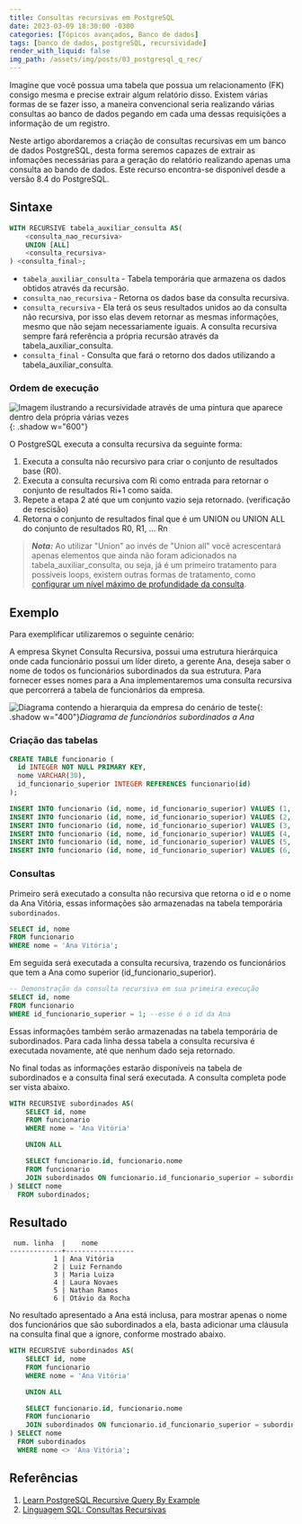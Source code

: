 ```yaml
---
title: Consultas recursivas em PostgreSQL
date: 2023-03-09 18:30:00 -0300
categories: [Tópicos avançados, Banco de dados]
tags: [banco de dados, postgreSQL, recursividade]
render_with_liquid: false
img_path: /assets/img/posts/03_postgresql_q_rec/
---
```


Imagine que você possua uma tabela que possua um relacionamento (FK) consigo mesma e precise extrair algum relatório disso. Existem várias formas de se fazer isso, a maneira convencional seria realizando várias consultas ao banco de dados pegando em cada uma dessas requisições a informação de um registro.

Neste artigo abordaremos a criação de consultas recursivas em um banco de dados PostgreSQL, desta forma seremos capazes de extrair as infomações necessárias para a geração do relatório realizando apenas uma consulta ao bando de dados. Este recurso encontra-se disponível desde a versão 8.4 do PostgreSQL.

## Sintaxe

```sql
WITH RECURSIVE tabela_auxiliar_consulta AS(
    <consulta_nao_recursiva>
    UNION [ALL]
    <consulta_recursiva>
) <consulta_final>;
```

* `tabela_auxiliar_consulta` - Tabela temporária que armazena os dados obtidos através da recursão.
* `consulta_nao_recursiva` - Retorna os dados base da consulta recursiva.
* `consulta_recursiva` - Ela terá os seus resultados unidos ao da consulta não recursiva, por isso elas devem retornar as mesmas informações, mesmo que não sejam necessariamente iguais. A consulta recursiva sempre fará referência a própria recursão através da tabela_auxiliar_consulta.
* `consulta_final` - Consulta que fará o retorno dos dados utilizando a tabela_auxiliar_consulta.

### Ordem de execução

![Imagem ilustrando a recursividade através de uma pintura que aparece dentro dela própria várias vezes](recursao.jpg){: .shadow  w="600"}

O PostgreSQL executa a consulta recursiva da seguinte forma:

1. Executa a consulta não recursivo para criar o conjunto de resultados base (R0).
2. Executa a consulta recursiva com Ri como entrada para retornar o conjunto de resultados Ri+1 como saída.
3. Repete a etapa 2 até que um conjunto vazio seja retornado. (verificação de rescisão)
4. Retorna o conjunto de resultados final que é um UNION ou UNION ALL do conjunto de resultados R0, R1, … Rn

> **_Nota:_**  Ao utilizar "Union" ao invés de "Union all" você acrescentará apenas elementos que ainda não foram adicionados na tabela_auxiliar_consulta, ou seja, já é um primeiro tratamento para possíveis loops, existem outras formas de tratamento, como [configurar um nível máximo de profundidade da consulta](https://stackoverflow.com/questions/51025607/prevent-infinite-loop-in-recursive-query-in-postgresql).

## Exemplo

Para exemplificar utilizaremos o seguinte cenário:

A empresa Skynet Consulta Recursiva, possui uma estrutura hierárquica onde cada funcionário possui um líder direto, a gerente Ana, deseja saber o nome de todos os funcionários subordinados da sua estrutura. Para fornecer esses nomes para a Ana implementaremos uma consulta recursiva que percorrerá a tabela de funcionários da empresa.

![Diagrama contendo a hierarquia da empresa do cenário de teste](diagrama.png){: .shadow  w="400"}_Diagrama de funcionários subordinados a Ana_

### Criação das tabelas

```sql
CREATE TABLE funcionario (
  id INTEGER NOT NULL PRIMARY KEY,
  nome VARCHAR(30),
  id_funcionario_superior INTEGER REFERENCES funcionario(id)
);

INSERT INTO funcionario (id, nome, id_funcionario_superior) VALUES (1, 'Ana Vitória', NULL);
INSERT INTO funcionario (id, nome, id_funcionario_superior) VALUES (2, 'Luiz Fernando', 1);
INSERT INTO funcionario (id, nome, id_funcionario_superior) VALUES (3, 'Maria Luiza', 1);
INSERT INTO funcionario (id, nome, id_funcionario_superior) VALUES (4, 'Laura Novaes', 2);
INSERT INTO funcionario (id, nome, id_funcionario_superior) VALUES (5, 'Nathan Ramos', 2);
INSERT INTO funcionario (id, nome, id_funcionario_superior) VALUES (6, 'Otávio da Rocha', 3);
```

### Consultas

Primeiro será executado a consulta não recursiva que retorna o id e o nome da Ana Vitória, essas informações são armazenadas na tabela temporária `subordinados`.
```sql
SELECT id, nome
FROM funcionario
WHERE nome = 'Ana Vitória';
```

Em seguida será executada a consulta recursiva, trazendo os funcionários que tem a Ana como superior (id_funcionario_superior).
```sql
-- Demonstração da consulta recursiva em sua primeira execução
SELECT id, nome
FROM funcionario
WHERE id_funcionario_superior = 1; --esse é o id da Ana
```
Essas informações também serão armazenadas na tabela temporária de subordinados. Para cada linha dessa tabela a consulta recursiva é executada novamente, até que nenhum dado seja retornado.

No final todas as informações estarão disponíveis na tabela de subordinados e a consulta final será executada. A consulta completa pode ser vista abaixo.

```sql
WITH RECURSIVE subordinados AS(
    SELECT id, nome
    FROM funcionario
    WHERE nome = 'Ana Vitória'

    UNION ALL

    SELECT funcionario.id, funcionario.nome
    FROM funcionario
    JOIN subordinados ON funcionario.id_funcionario_superior = subordinados.id
) SELECT nome
  FROM subordinados;
```

## Resultado

````
 num. linha  |    nome
-------------+-----------------
           1 | Ana Vitória
           2 | Luiz Fernando
           3 | Maria Luiza
           4 | Laura Novaes
           5 | Nathan Ramos
           6 | Otávio da Rocha
````

No resultado apresentado a Ana está inclusa, para mostrar apenas o nome dos funcionários que são subordinados a ela, basta adicionar uma cláusula na consulta final que a ignore, conforme mostrado abaixo.

```sql
WITH RECURSIVE subordinados AS(
    SELECT id, nome
    FROM funcionario
    WHERE nome = 'Ana Vitória'

    UNION ALL

    SELECT funcionario.id, funcionario.nome
    FROM funcionario
    JOIN subordinados ON funcionario.id_funcionario_superior = subordinados.id
) SELECT nome
  FROM subordinados
  WHERE nome <> 'Ana Vitória';
```

## Referências

1. [Learn PostgreSQL Recursive Query By Example](https://www.postgresqltutorial.com/postgresql-tutorial/postgresql-recursive-query/)
2. [Linguagem SQL: Consultas Recursivas](https://paca.ime.usp.br/pluginfile.php/76637/mod_resource/content/3/mac439_aula16.pdf)
